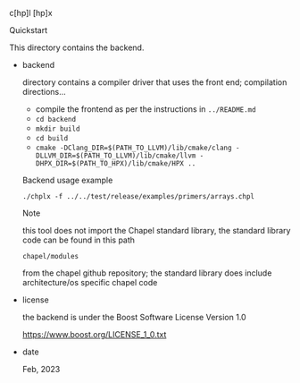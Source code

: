c[hp]l
 [hp]x

Quickstart

This directory contains the backend.

- backend

  directory contains a compiler driver that uses the front end; compilation directions...

  - compile the frontend as per the instructions in `../README.md`
  - `cd backend`
  - `mkdir build`
  - `cd build`
  - `cmake -DClang_DIR=$(PATH_TO_LLVM)/lib/cmake/clang -DLLVM_DIR=$(PATH_TO_LLVM)/lib/cmake/llvm -DHPX_DIR=$(PATH_TO_HPX)/lib/cmake/HPX ..`

  Backend usage example

  `./chplx -f ../../test/release/examples/primers/arrays.chpl`

  Note

  this tool does not import the Chapel standard library, the standard library code can be found in this path 

  `chapel/modules`

  from the chapel github repository; the standard library does
  include architecture/os specific chapel code

- license

  the backend is under the Boost Software License Version 1.0

  https://www.boost.org/LICENSE_1_0.txt

- date

  Feb, 2023
